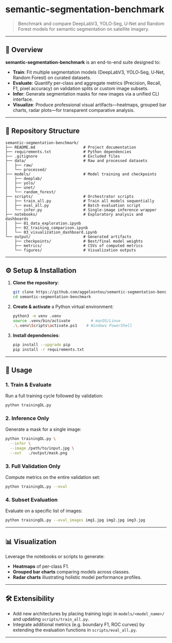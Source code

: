 # semantic-segmentation-benchmark

> Benchmark and compare DeepLabV3, YOLO‑Seg, U‑Net and Random Forest models for semantic segmentation on satellite imagery.

---

## 🚀 Overview

**semantic-segmentation-benchmark** is an end-to-end suite designed to:

* **Train**: Fit multiple segmentation models (DeepLabV3, YOLO‑Seg, U‑Net, Random Forest) on curated datasets.
* **Evaluate**: Quantify per-class and aggregate metrics (Precision, Recall, F1, pixel accuracy) on validation splits or custom image subsets.
* **Infer**: Generate segmentation masks for new images via a unified CLI interface.
* **Visualize**: Produce professional visual artifacts—heatmaps, grouped bar charts, radar plots—for transparent comparative analysis.


---

## 📁 Repository Structure

```
semantic-segmentation-benchmark/
├── README.md                     # Project documentation
├── requirements.txt              # Python dependencies
├── .gitignore                    # Excluded files
├── data/                         # Raw and processed datasets
│   ├── raw/
│   └── processed/
├── models/                       # Model training and checkpoints
│   ├── deeplab/
│   ├── yolo/
│   ├── unet/
│   └── random_forest/
├── scripts/                      # Orchestrator scripts
│   ├── train_all.py              # Train all models sequentially
│   ├── eval_all.py               # Batch evaluation script
│   └── infer.py                  # Single-image inference wrapper
├── notebooks/                    # Exploratory analysis and dashboards
│   ├── 01_data_exploration.ipynb
│   ├── 02_training_comparison.ipynb
│   └── 03_visualization_dashboard.ipynb
└── output/                       # Generated artifacts
    ├── checkpoints/              # Best/final model weights
    ├── metrics/                  # CSVs of computed metrics
    └── figures/                  # Visualization outputs
```

---

## ⚙️ Setup & Installation

1. **Clone the repository**:

   ```bash
   git clone https://github.com/aggelosntou/semantic-segmentation-benchmark.git
   cd semantic-segmentation-benchmark
   ```

2. **Create & activate** a Python virtual environment:

   ```bash
   python3 -m venv .venv
   source .venv/bin/activate         # macOS/Linux
   .\.venv\Scripts\activate.ps1    # Windows PowerShell
   ```

3. **Install dependencies**:

   ```bash
   pip install --upgrade pip
   pip install -r requirements.txt
   ```

---

## 🎯 Usage

### 1. Train & Evaluate

Run a full training cycle followed by validation:

```bash
python trainingDL.py
```

### 2. Inference Only

Generate a mask for a single image:

```bash
python trainingDL.py \
  --infer \
  --image /path/to/input.jpg \
  --out   ./output/mask.png
```

### 3. Full Validation Only

Compute metrics on the entire validation set:

```bash
python trainingDL.py --eval
```

### 4. Subset Evaluation

Evaluate on a specific list of images:

```bash
python trainingDL.py --eval_images img1.jpg img2.jpg img3.jpg
```

---

## 📊 Visualization

Leverage the notebooks or scripts to generate:

* **Heatmaps** of per-class F1.
* **Grouped bar charts** comparing models across classes.
* **Radar charts** illustrating holistic model performance profiles.


---

## 🛠️ Extensibility

* Add new architectures by placing training logic in `models/<model_name>/` and updating `scripts/train_all.py`.
* Integrate additional metrics (e.g. boundary F1, ROC curves) by extending the evaluation functions in `scripts/eval_all.py`.

---
